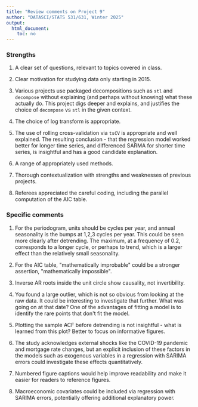 ```yaml
---
title: "Review comments on Project 9"
author: "DATASCI/STATS 531/631, Winter 2025"
output:
  html_document:
    toc: no
---
```


### Strengths

1. A clear set of questions, relevant to topics covered in class.

1. Clear motivation for studying data only starting in 2015.

1. Various projects use packaged decompositions such as `stl` and `decompose` without explaining (and perhaps without knowing) what these actually do. This project digs deeper and explains, and justifies the choice of `decompose` vs `stl` in the given context.

1. The choice of log transform is appropriate.

1. The use of rolling cross-validation via `tsCV` is appropriate and well explained. The resulting conclusion - that the regression model worked better for longer time series, and differenced SARMA for shorter time series, is insightful and has a good candidate explanation.

1. A range of appropriately used methods.

1. Thorough contextualization with strengths and weaknesses of previous projects.

1. Referees appreciated the careful coding, including the parallel computation of the AIC table.


### Specific comments

1. For the periodogram, units should be cycles per year, and annual seasonality is the bumps at 1,2,3 cycles per year. This could be seen more clearly after detrending. The maximum, at a frequency of 0.2, corresponds to a longer cycle, or perhaps to trend, which is a larger effect than the relatively small seasonality. 

1. For the AIC table, "mathematically improbable" could be a stronger assertion, "mathematically impossible".

1. Inverse AR roots inside the unit circle show causality, not invertibility.

1. You found a large outlier, which is not so obvious from looking at the raw data. It could be interesting to investigate that further. What was going on at that date? One of the advantages of fitting a model is to identify the rare points that don't fit the model.

1. Plotting the sample ACF before detrending is not insightful - what is learned from this plot? Better to focus on informative figures.

1. The study acknowledges external shocks like the COVID-19 pandemic and mortgage rate changes, but an explicit inclusion of these factors in the models such as exogenous variables in a regression with SARIMA errors could investigate these effects quantitatively.

1. Numbered figure captions would help improve readability and make it easier for readers to reference figures.

1. Macroeconomic covariates could be included via regression with SARIMA errors, potentially offering additional explanatory power.

